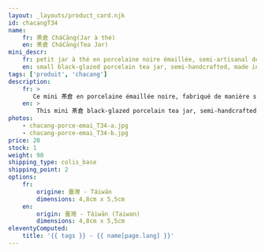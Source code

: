 ```yaml
---
layout: _layouts/product_card.njk
id: chacangT34
name:
    fr: 茶倉 CháCāng(Jar à thé) 
    en: 茶倉 CháCāng(Tea Jar)
mini_descr:
    fr: petit jar à thé en porcelaine noire émaillée, semi-artisanal de Taïwan.
    en: small black-glazed porcelain tea jar, semi-handcrafted, made in Taiwan.
tags: ['produit', 'chacang']
description: 
    fr: >
       Ce mini 茶倉 en porcelaine émaillée noire, fabriqué de manière semi-artisanale à Taïwan, est un modèle idéal pour vos déplacements, tout en conservant un style naturel et élégant.
    en: >
        This mini 茶倉 black-glazed porcelain tea jar, semi-handcrafted in Taiwan, is the perfect model for travel, combining natural elegance with practicality.
photos:
    - chacang-porce-emai_T34-a.jpg
    - chacang-porce-emai_T34-b.jpg
price: 20
stock: 1
weight: 90
shipping_type: colis_base
shipping_point: 2
options:
    fr:
        origine: 臺灣 - Táiwān
        dimensions: 4,8cm x 5,5cm
    en:
        origin: 臺灣 - Táiwān (Taiwan)
        dimensions: 4,8cm x 5,5cm
eleventyComputed:
    title: '{{ tags }} - {{ name[page.lang] }}'
---
```


